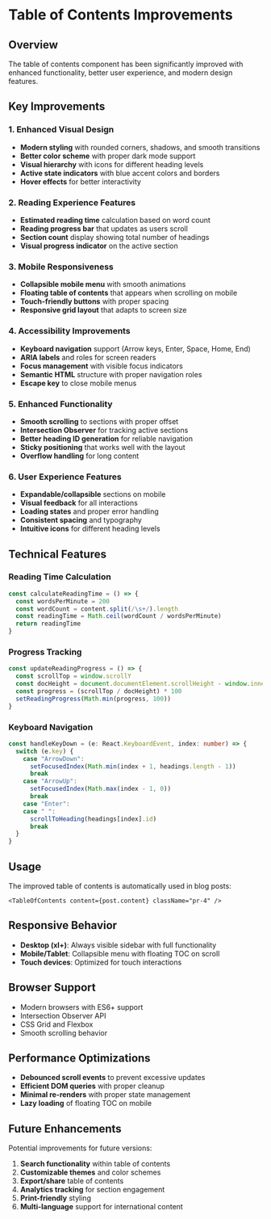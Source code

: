 # Table of Contents Improvements

## Overview
The table of contents component has been significantly improved with enhanced functionality, better user experience, and modern design features.

## Key Improvements

### 1. Enhanced Visual Design
- **Modern styling** with rounded corners, shadows, and smooth transitions
- **Better color scheme** with proper dark mode support
- **Visual hierarchy** with icons for different heading levels
- **Active state indicators** with blue accent colors and borders
- **Hover effects** for better interactivity

### 2. Reading Experience Features
- **Estimated reading time** calculation based on word count
- **Reading progress bar** that updates as users scroll
- **Section count** display showing total number of headings
- **Visual progress indicator** on the active section

### 3. Mobile Responsiveness
- **Collapsible mobile menu** with smooth animations
- **Floating table of contents** that appears when scrolling on mobile
- **Touch-friendly buttons** with proper spacing
- **Responsive grid layout** that adapts to screen size

### 4. Accessibility Improvements
- **Keyboard navigation** support (Arrow keys, Enter, Space, Home, End)
- **ARIA labels** and roles for screen readers
- **Focus management** with visible focus indicators
- **Semantic HTML** structure with proper navigation roles
- **Escape key** to close mobile menus

### 5. Enhanced Functionality
- **Smooth scrolling** to sections with proper offset
- **Intersection Observer** for tracking active sections
- **Better heading ID generation** for reliable navigation
- **Sticky positioning** that works well with the layout
- **Overflow handling** for long content

### 6. User Experience Features
- **Expandable/collapsible** sections on mobile
- **Visual feedback** for all interactions
- **Loading states** and proper error handling
- **Consistent spacing** and typography
- **Intuitive icons** for different heading levels

## Technical Features

### Reading Time Calculation
```typescript
const calculateReadingTime = () => {
  const wordsPerMinute = 200
  const wordCount = content.split(/\s+/).length
  const readingTime = Math.ceil(wordCount / wordsPerMinute)
  return readingTime
}
```

### Progress Tracking
```typescript
const updateReadingProgress = () => {
  const scrollTop = window.scrollY
  const docHeight = document.documentElement.scrollHeight - window.innerHeight
  const progress = (scrollTop / docHeight) * 100
  setReadingProgress(Math.min(progress, 100))
}
```

### Keyboard Navigation
```typescript
const handleKeyDown = (e: React.KeyboardEvent, index: number) => {
  switch (e.key) {
    case "ArrowDown":
      setFocusedIndex(Math.min(index + 1, headings.length - 1))
      break
    case "ArrowUp":
      setFocusedIndex(Math.max(index - 1, 0))
      break
    case "Enter":
    case " ":
      scrollToHeading(headings[index].id)
      break
  }
}
```

## Usage

The improved table of contents is automatically used in blog posts:

```tsx
<TableOfContents content={post.content} className="pr-4" />
```

## Responsive Behavior

- **Desktop (xl+)**: Always visible sidebar with full functionality
- **Mobile/Tablet**: Collapsible menu with floating TOC on scroll
- **Touch devices**: Optimized for touch interactions

## Browser Support

- Modern browsers with ES6+ support
- Intersection Observer API
- CSS Grid and Flexbox
- Smooth scrolling behavior

## Performance Optimizations

- **Debounced scroll events** to prevent excessive updates
- **Efficient DOM queries** with proper cleanup
- **Minimal re-renders** with proper state management
- **Lazy loading** of floating TOC on mobile

## Future Enhancements

Potential improvements for future versions:

1. **Search functionality** within table of contents
2. **Customizable themes** and color schemes
3. **Export/share** table of contents
4. **Analytics tracking** for section engagement
5. **Print-friendly** styling
6. **Multi-language** support for international content 